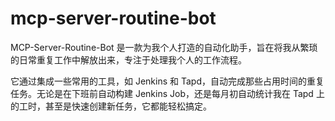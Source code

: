 # mcp-server-routine-bot

MCP-Server-Routine-Bot 是一款为我个人打造的自动化助手，旨在将我从繁琐的日常重复工作中解放出来，专注于处理我个人的工作流程。

它通过集成一些常用的工具，如 Jenkins 和 Tapd，自动完成那些占用时间的重复任务。无论是在下班前自动构建 Jenkins Job，还是每月初自动统计我在 Tapd 上的工时，甚至是快速创建新任务，它都能轻松搞定。

